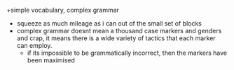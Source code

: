 +simple vocabulary, complex grammar
  + squeeze as much mileage as i can out of
the small set of blocks
  + complex grammar doesnt mean a thousand case
markers and genders and crap, it means there is
a wide variety of tactics that each marker can employ.
    + if its impossible to be grammatically incorrect,
then the markers have been maximised
